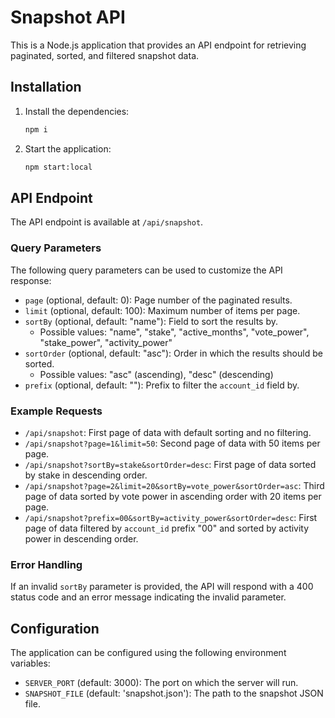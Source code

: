 # Snapshot API

This is a Node.js application that provides an API endpoint for retrieving paginated, sorted, and filtered snapshot data.

## Installation

1. Install the dependencies:
   
   ```bash
   npm i
   ```

2. Start the application:

   ```bash
   npm start:local
   ```

## API Endpoint

The API endpoint is available at `/api/snapshot`.

### Query Parameters

The following query parameters can be used to customize the API response:

- `page` (optional, default: 0): Page number of the paginated results.
- `limit` (optional, default: 100): Maximum number of items per page.
- `sortBy` (optional, default: "name"): Field to sort the results by.
  - Possible values: "name", "stake", "active_months", "vote_power", "stake_power", "activity_power"
- `sortOrder` (optional, default: "asc"): Order in which the results should be sorted.
  - Possible values: "asc" (ascending), "desc" (descending)
- `prefix` (optional, default: ""): Prefix to filter the `account_id` field by.

### Example Requests

- `/api/snapshot`: First page of data with default sorting and no filtering.
- `/api/snapshot?page=1&limit=50`: Second page of data with 50 items per page.
- `/api/snapshot?sortBy=stake&sortOrder=desc`: First page of data sorted by stake in descending order.
- `/api/snapshot?page=2&limit=20&sortBy=vote_power&sortOrder=asc`: Third page of data sorted by vote power in ascending order with 20 items per page.
- `/api/snapshot?prefix=00&sortBy=activity_power&sortOrder=desc`: First page of data filtered by `account_id` prefix "00" and sorted by activity power in descending order.

### Error Handling

If an invalid `sortBy` parameter is provided, the API will respond with a 400 status code and an error message indicating the invalid parameter.

## Configuration

The application can be configured using the following environment variables:

- `SERVER_PORT` (default: 3000): The port on which the server will run.
- `SNAPSHOT_FILE` (default: 'snapshot.json'): The path to the snapshot JSON file.
